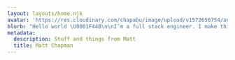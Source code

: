 ```yaml
---
layout: layouts/home.njk
avatar: 'https://res.cloudinary.com/chapabu/image/upload/v1572656754/avatar_ysunbg.jpg'
blurb: "Hello world \U0001F44B\n\nI’m a full stack engineer. I make things for the Internet, and sometimes I write about them."
metadata:
  description: Stuff and things from Matt
  title: Matt Chapman
---
```

